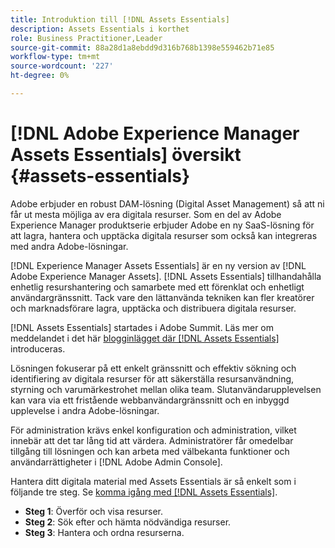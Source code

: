 ```yaml
---
title: Introduktion till [!DNL Assets Essentials]
description: Assets Essentials i korthet
role: Business Practitioner,Leader
source-git-commit: 88a28d1a8ebdd9d316b768b1398e559462b71e85
workflow-type: tm+mt
source-wordcount: '227'
ht-degree: 0%

---
```


# [!DNL Adobe Experience Manager Assets Essentials] översikt  {#assets-essentials}

<!-- TBD: Update this banner to remove Beta label. 
![Banner image for beta docs](assets/do-not-localize/banner-image-beta-docs.png)
-->

Adobe erbjuder en robust DAM-lösning (Digital Asset Management) så att ni får ut mesta möjliga av era digitala resurser. Som en del av Adobe Experience Manager produktserie erbjuder Adobe en ny SaaS-lösning för att lagra, hantera och upptäcka digitala resurser som också kan integreras med andra Adobe-lösningar.

[!DNL Experience Manager Assets Essentials] är en ny version av  [!DNL Adobe Experience Manager Assets]. [!DNL Assets Essentials] tillhandahålla enhetlig resurshantering och samarbete med ett förenklat och enhetligt användargränssnitt. Tack vare den lättanvända tekniken kan fler kreatörer och marknadsförare lagra, upptäcka och distribuera digitala resurser.

[!DNL Assets Essentials] startades i Adobe Summit. Läs mer om meddelandet i det här [blogginlägget där [!DNL Assets Essentials]](https://blog.adobe.com/en/publish/2021/04/27/introducing-adobe-experience-manager-assets-essentials-to-simplify-collaboration-across-teams.html) introduceras.

Lösningen fokuserar på ett enkelt gränssnitt och effektiv sökning och identifiering av digitala resurser för att säkerställa resursanvändning, styrning och varumärkestrohet mellan olika team. Slutanvändarupplevelsen kan vara via ett fristående webbanvändargränssnitt och en inbyggd upplevelse i andra Adobe-lösningar.

För administration krävs enkel konfiguration och administration, vilket innebär att det tar lång tid att värdera. Administratörer får omedelbar tillgång till lösningen och kan arbeta med välbekanta funktioner och användarrättigheter i [!DNL Adobe Admin Console].

Hantera ditt digitala material med Assets Essentials är så enkelt som i följande tre steg. Se [komma igång med [!DNL Assets Essentials]](/help/get-started.md).

* **Steg 1**: Överför och visa resurser.
* **Steg 2**: Sök efter och hämta nödvändiga resurser.
* **Steg 3**: Hantera och ordna resurserna.
